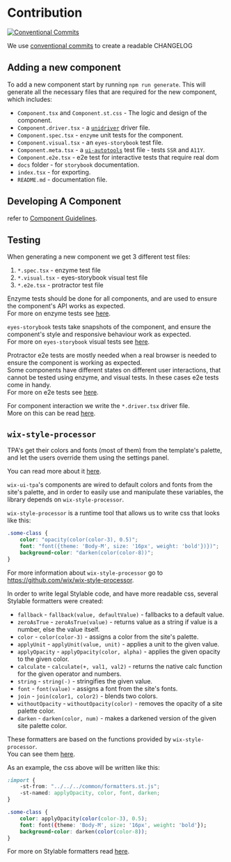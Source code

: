 # Contribution

[![Conventional Commits](https://img.shields.io/badge/Conventional%20Commits-1.0.0-yellow.svg)](https://conventionalcommits.org)

We use [conventional commits](https://www.conventionalcommits.org) to create a readable CHANGELOG

## Adding a new component
To add a new component start by running `npm run generate`.
This will generate all the necessary files that are required for the new component, which includes:
* `Component.tsx` and `Component.st.css` - The logic and design of the component.
* `Component.driver.tsx` - a [`unidriver`](https://github.com/wix-incubator/unidriver) driver file.
* `Component.spec.tsx` - `enzyme` unit tests for the component.
* `Component.visual.tsx` - an `eyes-storybook` test file.
* `Component.meta.tsx` - a [`ui-autotools`](https://github.com/wix-incubator/ui-autotools) test file - tests `SSR` and `A11Y`.
* `Component.e2e.tsx` - e2e test for interactive tests that require real dom
* `docs` folder - for `storybook` documentation.
* `index.tsx` - for exporting.
* `README.md` - documentation file.

## Developing A Component
refer to [Component Guidelines](COMPONENT_GUIDELINES.md).

## Testing
When generating a new component we get 3 different test files:
1) `*.spec.tsx` - enzyme test file
2) `*.visual.tsx` - eyes-storybook visual test file
3) `*.e2e.tsx` - protractor test file

Enzyme tests should be done for all components, and are used to ensure the component's 
API works as expected.  
For more on enzyme tests see [here](https://github.com/wix/wix-style-react/blob/master/docs/contribution/TESTING.md#component-unit-tests).

`eyes-storybook` tests take snapshots of the component, and ensure the component's style and 
responsive behaviour work as expected.  
For more on `eyes-storybook` visual tests see [here](https://github.com/wix/wix-style-react/blob/master/docs/contribution/VISUAL_TESTING.md).

Protractor e2e tests are mostly needed when a real browser is needed to ensure the component
is working as expected.  
Some components have different states on different user interactions, that cannot be tested using enzyme, 
and visual tests. In these cases e2e tests come in handy.  
For more on e2e tests see [here](https://github.com/wix/wix-style-react/blob/master/docs/contribution/WRITING_E2E_TESTS.md).  

For component interaction we write the `*.driver.tsx` driver file.  
More on this can be read [here](https://github.com/wix/wix-style-react/blob/master/docs/contribution/TEST_DRIVERS_GUIDELINES.md).

 
## `wix-style-processor`
TPA's get their colors and fonts (most of them) from the template's palette, 
and let the users override them using the settings panel.

You can read more about it [here](https://dev.wix.com/docs/uiux-basics/site-components/#color).

`wix-ui-tpa`'s components are wired to default colors and fonts from the site's palette, 
and in order to easily use and manipulate these variables, the library depends on `wix-style-processor`.

`wix-style-processor` is a runtime tool that allows us to write css that looks like this:
```css
.some-class {
    color: "opacity(color(color-3), 0.5)";
    font: "font({theme: 'Body-M', size: '16px', weight: 'bold'})})";
    background-color: "darken(color(color-8))";
}
```

For more information about `wix-style-processor` go to https://github.com/wix/wix-style-processor.  

In order to write legal Stylable code, and have more readable css,
several Stylable formatters were created:
* `fallback` - `fallback(value, defaultValue)` - fallbacks to a default value.
* `zeroAsTrue` - `zeroAsTrue(value)` - returns value as a string if value is a number, else the value itself.
* `color` - `color(color-3)` - assigns a color from the site's palette.
* `applyUnit` - `applyUnit(value, unit)` - applies a unit to the given value.
* `applyOpacity` - `applyOpacity(color, alpha)` - applies the given opacity to the given color. 
* `calculate` - `calculate(+, val1, val2)` - returns the native calc function for the given operator and numbers.
* `string` - `string(-)` - stringifies the given value.
* `font` - `font(value)` - assigns a font from the site's fonts.
* `join` - `join(color1, color2)` - blends two colors.
* `withoutOpacity` - `withoutOpacity(color)` - removes the opacity of a site palette color.
* `darken` - `darken(color, num)` - makes a darkened version of the given site palette color.

These formatters are based on the functions provided by `wix-style-processor`.  
You can see them [here](https://github.com/wix/wix-style-processor/blob/master/src/defaultPlugins.ts).

As an example, the css above will be written like this:
```css
:import {
    -st-from: "../../../common/formatters.st.js";
    -st-named: applyOpacity, color, font, darken;
}

.some-class {
    color: applyOpacity(color(color-3), 0.5);
    font: font({theme: 'Body-M', size: '16px', weight: 'bold'});
    background-color: darken(color(color-8));
}
``` 
For more on Stylable formatters read [here](https://stylable.io/docs/references/formatters).
